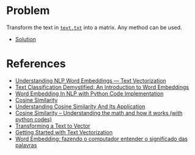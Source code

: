 # Problem

Transform the text in [`text.txt`](https://github.com/diascarolina/i2a2/blob/main/exercise01/text.txt) into a matrix. Any method can be used.

- [Solution]()

# References

- [Understanding NLP Word Embeddings — Text Vectorization](https://towardsdatascience.com/understanding-nlp-word-embeddings-text-vectorization-1a23744f7223)
- [Text Classification Demystified: An Introduction to Word Embeddings](https://www.freecodecamp.org/news/demystify-state-of-the-art-text-classification-word-embeddings/)
- [Word Embedding In NLP with Python Code Implementation](https://www.analyticssteps.com/blogs/word-embedding-nlp-python-code)
- [Cosine Similarity](https://www.sciencedirect.com/topics/computer-science/cosine-similarity)
- [Understanding Cosine Similarity And Its Application](https://towardsdatascience.com/understanding-cosine-similarity-and-its-application-fd42f585296a)
- [Cosine Similarity – Understanding the math and how it works (with python codes)](https://www.machinelearningplus.com/nlp/cosine-similarity/)
- [Transforming a Text to Vector](https://stackoverflow.com/questions/17053459/how-to-transform-a-text-to-vector)
- [Getting Started with Text Vectorization](https://towardsdatascience.com/getting-started-with-text-vectorization-2f2efbec6685)
- [Word Embedding: fazendo o computador entender o significado das palavras](https://medium.com/turing-talks/word-embedding-fazendo-o-computador-entender-o-significado-das-palavras-92fe22745057)
